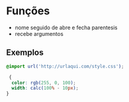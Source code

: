 # Funções

- nome seguido de abre e fecha parentesis
- recebe argumentos

## Exemplos

```css
@import url('http://urlaqui.com/style.css');

 {
  color: rgb(255, 0, 100);
  width: calc(100% - 10px);
}
```
